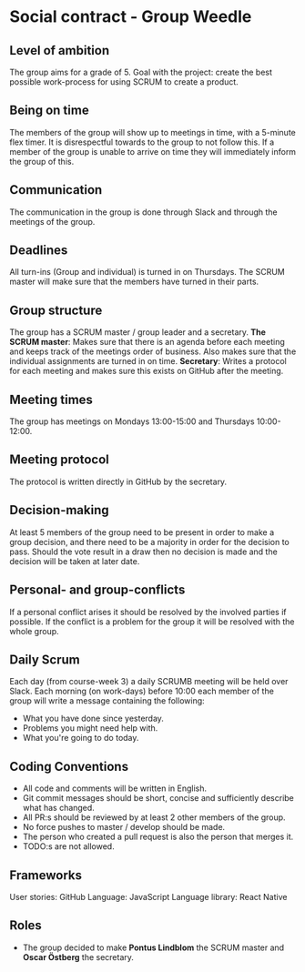 # Social contract - Group Weedle

## Level of ambition

The group aims for a grade of 5.
Goal with the project: create the best possible work-process for using SCRUM to create a product.

## Being on time

The members of the group will show up to meetings in time, with a 5-minute flex timer. It is disrespectful towards to the group to not follow this. If a member of the group is unable to arrive on time they will immediately inform the group of this.

## Communication

The communication in the group is done through Slack and through the meetings of the group.

## Deadlines

All turn-ins (Group and individual) is turned in on Thursdays. The SCRUM master will make sure that the members have turned in their parts.

## Group structure

The group has a SCRUM master / group leader and a secretary.
**The SCRUM master**: Makes sure that there is an agenda before each meeting and keeps track of the meetings order of business. Also makes sure that the individual assignments are turned in on time.
**Secretary**: Writes a protocol for each meeting and makes sure this exists on GitHub after the meeting.

## Meeting times

The group has meetings on Mondays 13:00-15:00 and Thursdays 10:00-12:00.

## Meeting protocol

The protocol is written directly in GitHub by the secretary.

## Decision-making

At least 5 members of the group need to be present in order to make a group decision, and there need to be a majority in order for the decision to pass. Should the vote result in a draw then no decision is made and the decision will be taken at later date.

## Personal- and group-conflicts

If a personal conflict arises it should be resolved by the involved parties if possible. If the conflict is a problem for the group it will be resolved with the whole group.

## Daily Scrum

Each day (from course-week 3) a daily SCRUMB meeting will be held over Slack. Each morning (on work-days) before 10:00 each member of the group will write a message containing the following:

- What you have done since yesterday.
- Problems you might need help with.
- What you're going to do today.

## Coding Conventions

- All code and comments will be written in English.
- Git commit messages should be short, concise and sufficiently describe what has changed.
- All PR:s should be reviewed by at least 2 other members of the group.
- No force pushes to master / develop should be made.
- The person who created a pull request is also the person that merges it.
- TODO:s are not allowed.

## Frameworks

User stories: GitHub
Language: JavaScript
Language library: React Native

## Roles

- The group decided to make **Pontus Lindblom** the SCRUM master and **Oscar Östberg** the secretary.
